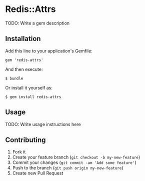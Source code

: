 # Redis::Attrs

TODO: Write a gem description

## Installation

Add this line to your application's Gemfile:

    gem 'redis-attrs'

And then execute:

    $ bundle

Or install it yourself as:

    $ gem install redis-attrs

## Usage

TODO: Write usage instructions here

## Contributing

1. Fork it
2. Create your feature branch (`git checkout -b my-new-feature`)
3. Commit your changes (`git commit -am 'Add some feature'`)
4. Push to the branch (`git push origin my-new-feature`)
5. Create new Pull Request
